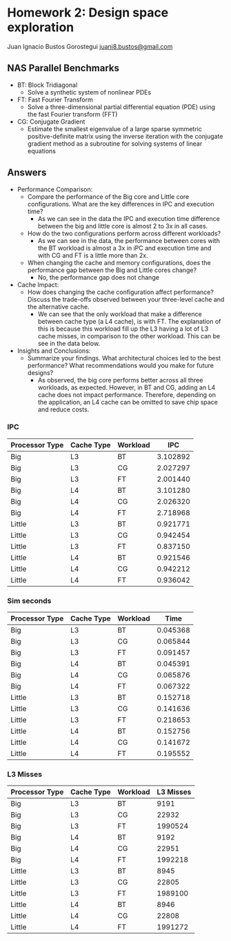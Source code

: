 # Homework 2: Design space exploration
Juan Ignacio Bustos Gorostegui
juani8.bustos@gmail.com

## NAS Parallel Benchmarks

- BT: Block Tridiagonal
    - Solve a synthetic system of nonlinear PDEs
- FT: Fast Fourier Transform
    - Solve a three-dimensional partial differential equation (PDE) using the fast Fourier transform (FFT)
- CG: Conjugate Gradient
    - Estimate the smallest eigenvalue of a large sparse symmetric positive-definite matrix using the inverse iteration with the conjugate gradient method as a subroutine for solving systems of linear equations

## Answers

- Performance Comparison:
    - Compare the performance of the Big core and Little core configurations. What are the key differences in IPC and execution time?
        - As we can see in the data the IPC and execution time difference between the big and little core
        is almost 2 to 3x in all cases.
    - How do the two configurations perform across different workloads?
        - As we can see in the data, the performance between cores with the BT workload is almost a 3x in iPC and execution time and with
        CG and FT is a little more than 2x.
    - When changing the cache and memory configurations, does the performance gap between the Big and Little cores change?
        - No, the performance gap does not change
- Cache Impact:
    - How does changing the cache configuration affect performance? Discuss the trade-offs observed between your three-level cache and the alternative cache.
        - We can see that the only workload that make a difference between cache type (a L4 cache), is with FT.
        The explanation of this is because this workload fill up the L3 having a lot of L3 cache misses, in comparison to the other
        workload. This can be see in the data below.
- Insights and Conclusions:
    - Summarize your findings. What architectural choices led to the best performance? What recommendations would you make for future designs?
        - As observed, the big core performs better across all three workloads, as expected.
        However, in BT and CG, adding an L4 cache does not impact performance.
        Therefore, depending on the application, an L4 cache can be omitted to save chip space and reduce costs.

### IPC
| Processor Type | Cache Type | Workload | IPC      |
|----------------|------------|----------|----------|
| Big            | L3         | BT       | 3.102892 |
| Big            | L3         | CG       | 2.027297 |
| Big            | L3         | FT       | 2.001440 |
| Big            | L4         | BT       | 3.101280 |
| Big            | L4         | CG       | 2.026320 |
| Big            | L4         | FT       | 2.718968 |
| Little         | L3         | BT       | 0.921771 |
| Little         | L3         | CG       | 0.942454 |
| Little         | L3         | FT       | 0.837150 |
| Little         | L4         | BT       | 0.921546 |
| Little         | L4         | CG       | 0.942212 |
| Little         | L4         | FT       | 0.936042 |

### Sim seconds
| Processor Type | Cache Type | Workload | Time     |
|----------------|------------|----------|----------|
| Big            | L3         | BT       | 0.045368 |
| Big            | L3         | CG       | 0.065844 |
| Big            | L3         | FT       | 0.091457 |
| Big            | L4         | BT       | 0.045391 |
| Big            | L4         | CG       | 0.065876 |
| Big            | L4         | FT       | 0.067322 |
| Little         | L3         | BT       | 0.152718 |
| Little         | L3         | CG       | 0.141636 |
| Little         | L3         | FT       | 0.218653 |
| Little         | L4         | BT       | 0.152756 |
| Little         | L4         | CG       | 0.141672 |
| Little         | L4         | FT       | 0.195552 |

### L3 Misses
| Processor Type | Cache Type | Workload | L3 Misses |
|----------------|------------|----------|---------|
| Big            | L3         | BT       | 9191    |
| Big            | L3         | CG       | 22932   |
| Big            | L3         | FT       | 1990524 |
| Big            | L4         | BT       | 9192    |
| Big            | L4         | CG       | 22951   |
| Big            | L4         | FT       | 1992218 |
| Little         | L3         | BT       | 8945    |
| Little         | L3         | CG       | 22805   |
| Little         | L3         | FT       | 1989100 |
| Little         | L4         | BT       | 8946    |
| Little         | L4         | CG       | 22808   |
| Little         | L4         | FT       | 1991272 |

